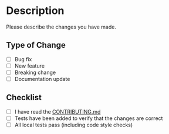 # Description

Please describe the changes you have made.

## Type of Change

- [ ] Bug fix
- [ ] New feature
- [ ] Breaking change
- [ ] Documentation update

## Checklist

- [ ] I have read the [CONTRIBUTING.md](https://github.com/guanshiyin28/MPW-Rent-Car/blob/master/CONTRIBUTING.md)
- [ ] Tests have been added to verify that the changes are correct
- [ ] All local tests pass (including code style checks)
